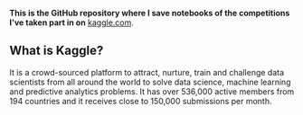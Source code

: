 **This is the GitHub repository where I save notebooks of the competitions I've taken part in on** [kaggle.com](https://www.kaggle.com/dmitryzhigalo/competitions).


## What is Kaggle?

It is a crowd-sourced platform to attract, nurture, train and challenge data scientists from all around the world to solve data science,
machine learning and predictive analytics problems. It has over 536,000 active members from 194 countries and it receives close to 150,000 submissions per month.
